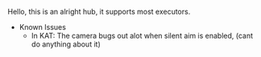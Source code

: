 Hello, this is an alright hub, it supports most executors. 

- Known Issues
    - In KAT: The camera bugs out alot when silent aim is enabled, (cant do anything about it)
